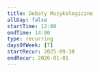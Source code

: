 ```yaml
---
title: Debaty Muzykologiczne
allDay: false
startTime: 12:00
endTime: 14:00
type: recurring
daysOfWeek: [T]
startRecur: 2025-09-30
endRecur: 2026-01-01
---
```

